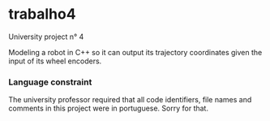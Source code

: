# trabalho4
University project n° 4

Modeling a robot in C++ so it can output its trajectory coordinates given the input of its wheel encoders.

### Language constraint
The university professor required that all code identifiers, file names and comments in this project were in portuguese. Sorry for that. 
